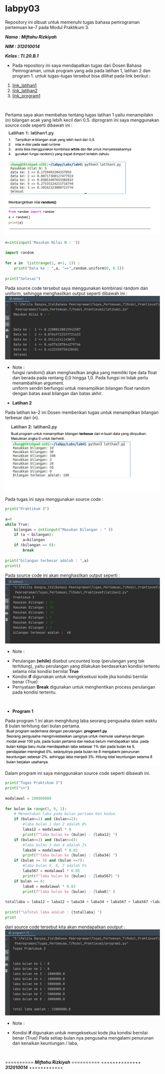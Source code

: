 # labpy03
Repository ini dibuat untuk memenuhi tugas bahasa pemrograman pertemuan ke-7 pada Modul Praktikum 3.

***Nama : Miftahu Rizkiyah***
 
***NIM : 312010014***

***Kelas : TI.20.B.1***

* Pada repository ini saya mendapatkan tugas dari Dosen Bahasa Pemrograman, untuk program yang ada pada latihan 1, latihan 2 dan program 1.
untuk tugas-tugas tersebut bisa dilihat pada link berikut : <br>
1. [link_latihan1](latihan1.py)
2. [link_latihan2](latihan2.py)
3. [link_program1](program1.py)
<br>



Pertama saya akan membahas tentang tugas latihan 1 yaitu menampilakn (n) bilangan acak yang lebih kecil dari 0.5.
diprogram ini saya menggunakan source code seperti dibawah ini : <br>
![Tugas_latihan1](pict/Tugas_latihan1.PNG)
``` python
n=int(input('Masukan Nilai N : '))

import random

for a in  list(range(1, n+1, 1)) :
    print("Data ke : ",a, "=>",random.uniform(0, 0.5))

print("Selesai")
```
Pada source code tersebut saya menggunakan kombinasi random dan uniform, sehingga menghasilkan output seperti dibawah ini : <br>
![Output_latihan1](pict/Output_latihan1.PNG)

* Note : <br>
fungsi random() akan menghasilkan angka yang memiliki tipe data float dan berada pada rentang 0,0 hingga 1,0. Pada fungsi ini tidak perlu menambahkan argument. <br>
uniform sendiri berfungsi untuk menampilkan bilangan float random dengan batas awal bilangan dan batas akhir.


* **Latihan 2**

Pada latihan ke-2 ini Dosen memberikan tugas untuk menampilkan bilangan terbesar dari (n). <br>
![Tugas_latihan2](pict/Tugas_latihan2.PNG)


Pada tugas ini saya menggunakan source code :
``` python
print("Praktikum 3")

a=0
while True:
    bilangan = int(input("Masukan Bilangan : " ))
    if (a < bilangan):
        a=bilangan
    if (bilangan == 0):
        break

print("bilangan terbesar adalah : ",a)
print()
```
Pada source code ini akan menghasilkan output seperti : 
![Output_latihan2](pict/Output_latihan2.PNG)

* Note : <br>
- Perulangan **(while)** disebut uncounted loop (perulangan yang tak terhitung), yaitu perulangan yang dilakukan berdasarkan kondisi tertentu selama nilai kondisi bernilai **True**
- Kondisi **if** digunakan untuk mengeksekusi kode jika kondisi bernilai benar (True)
- Pernyataan **Break** digunakan untuk menghentikan process perulangan pada kondisi tertentu.

<br>

* **Program 1**

Pada program 1 ini akan menghitung laba seorang pengusaha dalam waktu 8 bulan terhitung dari bulan pertama.
![Tugas_Program1](pict/Tugas_program1.PNG)
 
 Dalam program ini saya menggunakan source code seperti dibawah ini.
``` python
print("Tugas Praktikum 3")
print("\n")

modalawal = 100000000

for bulan in range(1, 9, 1):
    # Menentukan laba pada bulan pertama dan kedua
    if (bulan>=1) and (bulan<=2):
        #laba bulan 1 dan 2 adalah 0%
        laba12 = modalawal * 0
        print(f"laba bulan ke {bulan} : {laba12} ")
    if (bulan>=3) and (bulan<=4):
        #laba bulan 3 dan 4 adalah 1%
        laba34 = modalawal * 0.01
        print(f"laba bulan ke {bulan} : {laba34} ")
    if (bulan >= 5) and (bulan <=7):
        #laba bulan 5, 6, 7 adalah 5%
        laba567 = modalawal * 0.05
        print(f"laba bulan ke {bulan} : {laba567} ")
    if bulan == 8:
        laba8 = modalawal * 0.03
        print(f"laba bulan ke {bulan} : {laba8}" )

totallaba = laba12 + laba12 + laba34 + laba34 + laba567 + laba567 +laba8

print(f"\nTotal laba adalah : {totallaba} ")
print
```
dari source code tersebut kita akan mendapatkan ooutput : <br>
![Output_program1](pict/Output_program1.PNG)

* Note : <br>
- Kondisi **if** digunakan untuk mengeksekusi kode jika kondisi bernilai benar (True)
Pada setiap bulan nya pengusaha mengalami penurunan dan kenaikan keuntungan / laba,

<br>

========== ***Miftahu Rizkiyah*** ==========
++++++++++++++ ***312010014*** ++++++++++++






